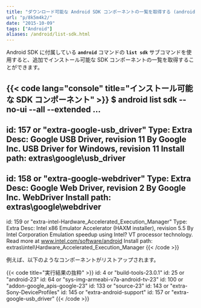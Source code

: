 ```yaml
---
title: "ダウンロード可能な Android SDK コンポーネントの一覧を取得する (android list sdk)"
url: "p/8k5m4k2/"
date: "2015-10-09"
tags: ["Android"]
aliases: /android/list-sdk.html
---
```


Android SDK に付属している __`android`__ コマンドの __`list sdk`__ サブコマンドを使用すると、追加でインストール可能な SDK コンポーネントの一覧を取得することができます。

{{< code lang="console" title="インストール可能な SDK コンポーネント" >}}
$ android list sdk --no-ui --all --extended
...
----------
id: 157 or "extra-google-usb_driver"
     Type: Extra
     Desc: Google USB Driver, revision 11
           By Google Inc.
           USB Driver for Windows, revision 11
           Install path: extras\google\usb_driver
----------
id: 158 or "extra-google-webdriver"
     Type: Extra
     Desc: Google Web Driver, revision 2
           By Google Inc.
           WebDriver
           Install path: extras\google\webdriver
----------
id: 159 or "extra-intel-Hardware_Accelerated_Execution_Manager"
     Type: Extra
     Desc: Intel x86 Emulator Accelerator (HAXM installer), revision 5.5
           By Intel Corporation
           Emulation speedup using Intel? VT processor technology. Read more
           at www.intel.com/software/android
           Install path: extras\intel\Hardware_Accelerated_Execution_Manager
{{< /code >}}

例えば、以下のようなコンポーネントがリストアップされます。

{{< code title="実行結果の抜粋" >}}
id: 4 or "build-tools-23.0.1"
id: 25 or "android-23"
id: 64 or "sys-img-armeabi-v7a-android-tv-23"
id: 100 or "addon-google_apis-google-23"
id: 133 or "source-23"
id: 143 or "extra-Sony-DeviceProfiles"
id: 145 or "extra-android-support"
id: 157 or "extra-google-usb_driver"
{{< /code >}}

